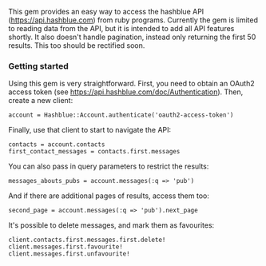 This gem provides an easy way to access the hashblue API (https://api.hashblue.com) from ruby programs.  Currently the gem is limited to reading data from the API, but it is intended to add all API features shortly.  It also doesn't handle pagination, instead only returning the first 50 results.  This too should be rectified soon.

### Getting started

Using this gem is very straightforward.  First, you need to obtain an OAuth2 access token (see https://api.hashblue.com/doc/Authentication).  Then, create a new client:

    account = Hashblue::Account.authenticate('oauth2-access-token')

Finally, use that client to start to navigate the API:

    contacts = account.contacts
    first_contact_messages = contacts.first.messages

You can also pass in query parameters to restrict the results:

    messages_abouts_pubs = account.messages(:q => 'pub')

And if there are additional pages of results, access them too:

    second_page = account.messages(:q => 'pub').next_page

It's possible to delete messages, and mark them as favourites:

    client.contacts.first.messages.first.delete!
    client.messages.first.favourite!
    client.messages.first.unfavourite!
